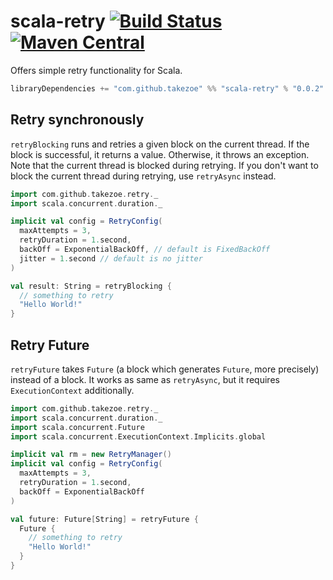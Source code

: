 # scala-retry [![Build Status](https://travis-ci.org/takezoe/scala-retry.svg?branch=master)](https://travis-ci.org/takezoe/scala-retry) [![Maven Central](https://maven-badges.herokuapp.com/maven-central/com.github.takezoe/scala-retry_2.12/badge.svg)](https://maven-badges.herokuapp.com/maven-central/com.github.takezoe/scala-retry_2.12)

Offers simple retry functionality for Scala.

```scala
libraryDependencies += "com.github.takezoe" %% "scala-retry" % "0.0.2"
```

## Retry synchronously

`retryBlocking` runs and retries a given block on the current thread. If the block is successful, it returns a value. Otherwise, it throws an exception. Note that the current thread is blocked during retrying. If you don't want to block the current thread during retrying, use `retryAsync` instead.

```scala
import com.github.takezoe.retry._
import scala.concurrent.duration._

implicit val config = RetryConfig(
  maxAttempts = 3, 
  retryDuration = 1.second, 
  backOff = ExponentialBackOff, // default is FixedBackOff
  jitter = 1.second // default is no jitter
)

val result: String = retryBlocking {
  // something to retry
  "Hello World!"
}
```

## Retry Future

`retryFuture` takes `Future` (a block which generates `Future`, more precisely) instead of a block. It works as same as `retryAsync`, but it requires `ExecutionContext` additionally.

```scala
import com.github.takezoe.retry._
import scala.concurrent.duration._
import scala.concurrent.Future
import scala.concurrent.ExecutionContext.Implicits.global

implicit val rm = new RetryManager()
implicit val config = RetryConfig(
  maxAttempts = 3, 
  retryDuration = 1.second, 
  backOff = ExponentialBackOff
)

val future: Future[String] = retryFuture {
  Future {
    // something to retry
    "Hello World!"
  }
}


